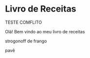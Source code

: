 # Livro de Receitas 

TESTE COMFLITO

Olá! Bem vindo ao meu livro de receitas 

strogonoff de frango

pavê
